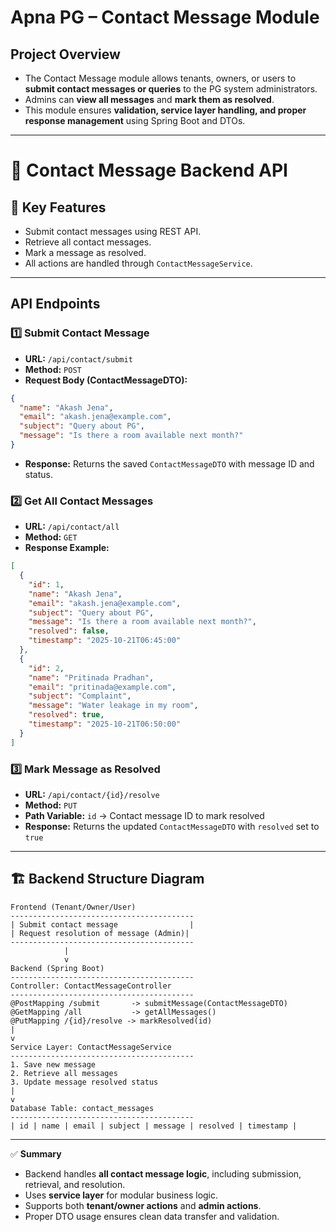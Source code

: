 # Apna PG – Contact Message Module

## Project Overview

* The Contact Message module allows tenants, owners, or users to **submit contact messages or queries** to the PG system administrators.
* Admins can **view all messages** and **mark them as resolved**.
* This module ensures **validation, service layer handling, and proper response management** using Spring Boot and DTOs.

---

# 🧾 Contact Message Backend API

## 🔑 Key Features

* Submit contact messages using REST API.
* Retrieve all contact messages.
* Mark a message as resolved.
* All actions are handled through `ContactMessageService`.

---

## API Endpoints

### 1️⃣ Submit Contact Message

* **URL:** `/api/contact/submit`
* **Method:** `POST`
* **Request Body (ContactMessageDTO):**

```json
{
  "name": "Akash Jena",
  "email": "akash.jena@example.com",
  "subject": "Query about PG",
  "message": "Is there a room available next month?"
}
```

* **Response:** Returns the saved `ContactMessageDTO` with message ID and status.

### 2️⃣ Get All Contact Messages

* **URL:** `/api/contact/all`
* **Method:** `GET`
* **Response Example:**

```json
[
  {
    "id": 1,
    "name": "Akash Jena",
    "email": "akash.jena@example.com",
    "subject": "Query about PG",
    "message": "Is there a room available next month?",
    "resolved": false,
    "timestamp": "2025-10-21T06:45:00"
  },
  {
    "id": 2,
    "name": "Pritinada Pradhan",
    "email": "pritinada@example.com",
    "subject": "Complaint",
    "message": "Water leakage in my room",
    "resolved": true,
    "timestamp": "2025-10-21T06:50:00"
  }
]
```

### 3️⃣ Mark Message as Resolved

* **URL:** `/api/contact/{id}/resolve`
* **Method:** `PUT`
* **Path Variable:** `id` → Contact message ID to mark resolved
* **Response:** Returns the updated `ContactMessageDTO` with `resolved` set to `true`

---

## 🏗️ Backend Structure Diagram

```
Frontend (Tenant/Owner/User)
-----------------------------------------
| Submit contact message                |
| Request resolution of message (Admin)|
-----------------------------------------
            |
            v
Backend (Spring Boot)
-----------------------------------------
Controller: ContactMessageController
-----------------------------------------
@PostMapping /submit       -> submitMessage(ContactMessageDTO)
@GetMapping /all           -> getAllMessages()
@PutMapping /{id}/resolve -> markResolved(id)
|
v
Service Layer: ContactMessageService
-----------------------------------------
1. Save new message
2. Retrieve all messages
3. Update message resolved status
|
v
Database Table: contact_messages
-----------------------------------------
| id | name | email | subject | message | resolved | timestamp |
```

---

✅ **Summary**

* Backend handles **all contact message logic**, including submission, retrieval, and resolution.
* Uses **service layer** for modular business logic.
* Supports both **tenant/owner actions** and **admin actions**.
* Proper DTO usage ensures clean data transfer and validation.
